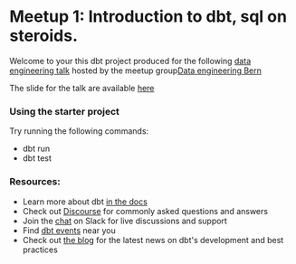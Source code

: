 # Meetup 1: Introduction to dbt, sql on steroids.


Welcome to your this dbt project produced for the following [data engineering talk](https://www.meetup.com/data-engineering-bern/events/284587199/) hosted by the meetup group[Data engineering Bern](https://www.meetup.com/data-engineering-bern/)

The slide for the talk are available [here](dbt-demo.pdf)

### Using the starter project

Try running the following commands:
- dbt run
- dbt test


### Resources:
- Learn more about dbt [in the docs](https://docs.getdbt.com/docs/introduction)
- Check out [Discourse](https://discourse.getdbt.com/) for commonly asked questions and answers
- Join the [chat](https://community.getdbt.com/) on Slack for live discussions and support
- Find [dbt events](https://events.getdbt.com) near you
- Check out [the blog](https://blog.getdbt.com/) for the latest news on dbt's development and best practices
